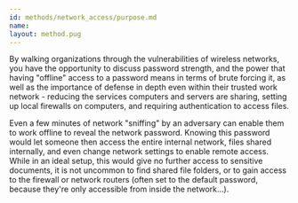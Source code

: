 ```yaml
---
id: methods/network_access/purpose.md
name: 
layout: method.pug
---
```


By walking organizations through the vulnerabilities of wireless networks, you have the opportunity to discuss password strength, and the power that having "offline" access to a password means in terms of brute forcing it, as well as the importance of defense in depth even within their trusted work network - reducing the services computers and servers are sharing, setting up local firewalls on computers, and requiring authentication to access files.

Even a few minutes of network "sniffing" by an adversary can enable them to work offline to reveal the network password.  Knowing this password would let someone then access the entire internal network, files shared internally, and even change network settings to enable remote access.  While in an ideal setup, this would give no further access to sensitive documents, it is not uncommon to find shared file folders, or to gain access to the firewall or network routers (often set to the default password, because they're only accessible from inside the network...).


